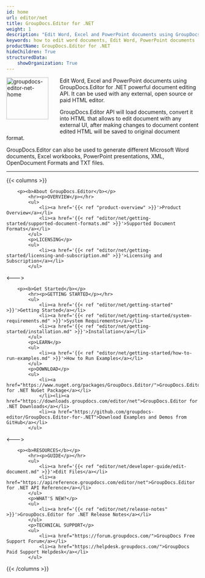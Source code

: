 ```yaml
---
id: home
url: editor/net
title: GroupDocs.Editor for .NET
weight: 1
description: "Edit Word, Excel and PowerPoint documents using GroupDocs.Editor for .NET powerful document editing API and C# language."
keywords: how to edit word documents, Edit Word, PowerPoint documents
productName: GroupDocs.Editor for .NET
hideChildren: True
structuredData:
    showOrganization: True
---
```

<img src="/editor/net/images/home.png" width="110" height="110" alt="groupdocs-editor-net-home" align="left" style="margin: 0 30px 30px 0"/>

Edit Word, Excel and PowerPoint documents using GroupDocs.Editor for .NET powerful document editing API. It can be used with any external, open source or paid HTML editor.
  
GroupDocs.Editor API will load documents, convert it into HTML that allows to edit document with any external UI, after making changes to document content edited HTML will be saved to original document format.
  
GroupDocs.Editor can also be used to generate different Microsoft Word documents, Excel workbooks, PowerPoint presentations, XML, OpenDocument Formats and TXT files.

----------------------------------------------------------------------------------------

{{< columns >}}

		<p><b>About GroupDocs.Editor</b></p>
			<hr><p>OVERVIEW</p></hr>
			<ul>
				<li><a href='{{< ref "product-overview" >}}'>Product Overview</a></li>
				<li><a href='{{< ref "editor/net/getting-started/supported-document-formats.md" >}}'>Supported Document Formats</a></li>
			</ul>
			<p>LICENSING</p>
			<ul>
                <li><a href='{{< ref "editor/net/getting-started/licensing-and-subscription.md" >}}'>Licensing and Subscription</a></li>
			</ul>
<--->

		<p><b>Get Started</b></p>
			<hr><p>GETTING STARTED</p></hr>
			<ul>
				<li><a href='{{< ref "editor/net/getting-started" >}}'>Getting Started</a></li>
				<li><a href='{{< ref "editor/net/getting-started/system-requirements.md" >}}'>System Requirements</a></li>
				<li><a href='{{< ref "editor/net/getting-started/installation.md" >}}'>Installation</a></li>
			</ul>
			<p>LEARN</p>
			<ul>
				<li><a href='{{< ref "editor/net/getting-started/how-to-run-examples.md" >}}'>How to Run Examples</a></li>
			</ul>
			<p>DOWNLOAD</p>
			<ul>
				<li><a href="https://www.nuget.org/packages/GroupDocs.Editor/">GroupDocs.Editor for .NET NuGet Package</a></li>
				</li><li><a href="https://downloads.groupdocs.com/editor/net">GroupDocs.Editor for .NET Downloads</a></li>
				<li><a href="https://github.com/groupdocs-editor/GroupDocs.Editor-for-.NET">Download Examples and Demos from GitHub</a></li>
			</ul>
<--->

		<p><b>RESOURCES</b></p>
			<hr><p>GUIDE</p></hr>
			<ul>
				<li><a href='{{< ref "editor/net/developer-guide/edit-document.md" >}}'>Edit Files</a></li>
				<li><a href="https://apireference.groupdocs.com/editor/net">GroupDocs.Editor for .NET API Reference</a></li>
			</ul>
			<p>WHAT'S NEW?</p>
			<ul>
				<li><a href='{{< ref "editor/net/release-notes" >}}'>GroupDocs.Editor for .NET Release Notes</a></li>
			</ul>
			<p>TECHNICAL SUPPORT</p>
			<ul>
				<li><a href="https://forum.groupdocs.com/">GroupDocs Free Support Forum</a></li>
				<li><a href="https://helpdesk.groupdocs.com/">GroupDocs Paid Support Helpdesk</a></li>
			</ul>
{{< /columns >}}